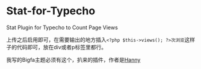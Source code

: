 # Stat-for-Typecho
Stat Plugin for Typecho to Count Page Views

上传之后启用即可，在需要输出的地方插入`<?php $this->views(); ?>次浏览`这样子的代码即可，放在div或者p标签里都行。

我写的Bigfa主题必须有这个，扒来的插件，作者是[Hanny](http://www.imhan.com)
